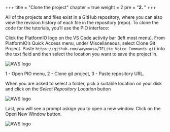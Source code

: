 +++
title = "Clone the project"
chapter = true
weight = 2
pre = "<b>2. </b>"
+++

All of the projects and files exist in a GitHub repository, where you can also view the revision history of each file in the repository (repo). To clone the code for the tutorials, you’ll use the PIO interface:

Click the PlatformIO logo on the VS Code activity bar (left most menu).
From PlatformIO’s Quick Access menu, under Miscellaneous, select Clone Git Project.
Paste `https://github.com/waymousa/TFLite_Voice_Commands.git` into the text field and then select the location you want to save the project in. 

![AWS logo](/images/pio-clone_git_project.en.png)

1 - Open PIO menu, 2 - Clone git project, 3 - Paste repository URL.

When you are asked to select a folder, pick a suitable location on your disk and click on the *Select Repository Location* button

![AWS logo](/images/pio_select_folder.en.png)

Last, you will see a prompt askign you to open a new window.  Click on the Open New Window button.

![AWS logo](/images/pio_open_new_window.en.png)